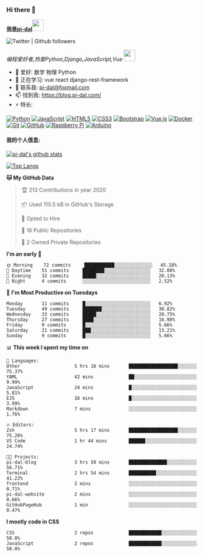 ### Hi there 👋

<b>我是<a href='https://github.com/pi-dal/'>pi-dal</a></b><img src="https://github.com/TheDudeThatCode/TheDudeThatCode/blob/master/Assets/Developer.gif" width="30px">

![Twitter | Github followers](https://img.shields.io/badge/dynamic/json?color=yellow&label=Twitter%20%7C%20Github%20followers&query=%24.data.totalSubs&url=https%3A%2F%2Fapi.spencerwoo.com%2Fsubstats%2F%3Fsource%3Dtwitter%26queryKey%3Dpidal20%26source%3Dgithub%26queryKey%3Dpi-dal)

_编程爱好者,热爱Python,Django,JavaScript,Vue_ <img src="https://media.giphy.com/media/WUlplcMpOCEmTGBtBW/giphy.gif" width="30"> 

- 🔭 爱好: 数学 物理 Python 
- 🌱 正在学习: vue react django-rest-framework
- 💬 联系我: pi-dal@foxmail.com
- 📫 找到我: https://blog.pi-dal.com/
- ⚡ 特长:

[![Python](https://img.shields.io/badge/-python-1423A7C?style=flat-square&logo=python&link=https://github.com/pi-dal/)](https://github.com/pi-dal/)
[![JavaScript](https://img.shields.io/badge/-JavaScript-black?style=flat-square&logo=javascript&link=https://github.com/pi-dal/)](https://github.com/pi-dal/)
[![HTML5](https://img.shields.io/badge/-HTML5-E34F26?style=flat-square&logo=html5&logoColor=white&link=https://github.com/pi-dal/)](https://github.com/pi-dal/)
[![CSS3](https://img.shields.io/badge/-CSS3-1572B6?style=flat-square&logo=css3&link=https://github.com/pi-dal/)](https://github.com/pi-dal/)
[![Bootstrap](https://img.shields.io/badge/-Bootstrap-563D7C?style=flat-square&logo=bootstrap&link=https://github.com/pi-dal/)](https://github.com/pi-dal/)
[![Vue.js](https://img.shields.io/badge/-Vuejs-black?style=flat-square&logo=vue.js&link=https://github.com/pi-dal/)](https://github.com/pi-dal/)
[![Docker](https://img.shields.io/badge/-Docker-black?style=flat-square&logo=docker&link=https://githu'9b.com/pi-dal/)](https://github.com/pi-dal/)
[![Git](https://img.shields.io/badge/-Git-black?style=flat-square&logo=git&link=https://github.com/pi-dal/)](https://github.com/pi-dal/)
[![GitHub](https://img.shields.io/badge/-GitHub-181717?style=flat-square&logo=github&link=https://github.com/pi-dal/)](https://github.com/pi-dal/)
[![Raspberry Pi](https://img.shields.io/badge/-Raspberry%20Pi-C51A4A?style=flat-square&logo=Raspberry-Pi&link=https://github.com/pi-dal/)](https://github.com/pi-dal/)
[![Arduino](https://img.shields.io/badge/-Arduino-black?style=flat-square&logo=Arduino&link=https://github.com/pi-dal/)](https://github.com/pi-dal/)

#### 我的个人信息:

[![pi-dal's github stats](https://github-readme-stats.vercel.app/api?username=pi-dal&show_icons=true&theme=tokyonight&count_private=true)](https://github.com/pi-dal)

[![Top Langs](https://github-readme-stats.vercel.app/api/top-langs/?username=pi-dal&layout=compact)](https://github.com/pi-dal)

<!--START_SECTION:waka-->
**🐱 My GitHub Data** 

> 🏆 213 Contributions in year 2020
 > 
> 📦 Used 110.5 kB in GitHub's Storage 
 > 
> 💼 Opted to Hire
 > 
> 📜 18 Public Repositories 
 > 
> 🔑 2 Owned Private Repositories 

**I'm an early 🐤** 

```text
🌞 Morning    72 commits     ███████████░░░░░░░░░░░░░░   45.28% 
🌆 Daytime    51 commits     ████████░░░░░░░░░░░░░░░░░   32.08% 
🌃 Evening    32 commits     █████░░░░░░░░░░░░░░░░░░░░   20.13% 
🌙 Night      4 commits      ░░░░░░░░░░░░░░░░░░░░░░░░░   2.52%

```
📅 **I'm Most Productive on Tuesdays** 

```text
Monday       11 commits     █░░░░░░░░░░░░░░░░░░░░░░░░   6.92% 
Tuesday      49 commits     ███████░░░░░░░░░░░░░░░░░░   30.82% 
Wednesday    33 commits     █████░░░░░░░░░░░░░░░░░░░░   20.75% 
Thursday     27 commits     ████░░░░░░░░░░░░░░░░░░░░░   16.98% 
Friday       9 commits      █░░░░░░░░░░░░░░░░░░░░░░░░   5.66% 
Saturday     21 commits     ███░░░░░░░░░░░░░░░░░░░░░░   13.21% 
Sunday       9 commits      █░░░░░░░░░░░░░░░░░░░░░░░░   5.66%

```


📊 **This week I spent my time on** 

```text
💬 Languages: 
Other                    5 hrs 18 mins       ██████████████████░░░░░░░   75.37% 
YAML                     42 mins             ██░░░░░░░░░░░░░░░░░░░░░░░   9.99% 
JavaScript               24 mins             █░░░░░░░░░░░░░░░░░░░░░░░░   5.81% 
EJS                      16 mins             █░░░░░░░░░░░░░░░░░░░░░░░░   3.99% 
Markdown                 7 mins              ░░░░░░░░░░░░░░░░░░░░░░░░░   1.76%

🔥 Editors: 
Zsh                      5 hrs 17 mins       ██████████████████░░░░░░░   75.26% 
VS Code                  1 hr 44 mins        ██████░░░░░░░░░░░░░░░░░░░   24.74%

🐱‍💻 Projects: 
pi-dal-blog              3 hrs 59 mins       ██████████████░░░░░░░░░░░   56.71% 
Terminal                 2 hrs 54 mins       ██████████░░░░░░░░░░░░░░░   41.22% 
frontend                 2 mins              ░░░░░░░░░░░░░░░░░░░░░░░░░   0.71% 
pi-dal-website           2 mins              ░░░░░░░░░░░░░░░░░░░░░░░░░   0.66% 
GitHubPageHub            1 min               ░░░░░░░░░░░░░░░░░░░░░░░░░   0.47%

```

**I mostly code in CSS** 

```text
CSS                      2 repos             ████████████░░░░░░░░░░░░░   50.0% 
JavaScript               2 repos             ████████████░░░░░░░░░░░░░   50.0%

```



<!--END_SECTION:waka-->
